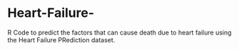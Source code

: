 # Heart-Failure-
R Code to predict the factors that can cause death due to heart failure using the Heart Failure PRediction dataset.
